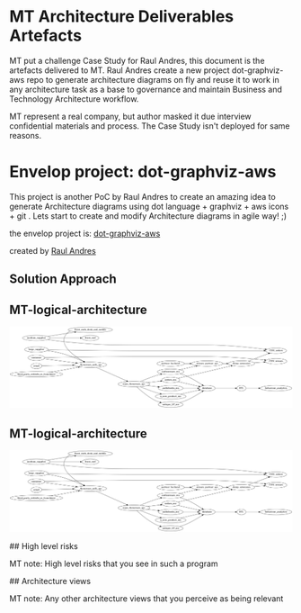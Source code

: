 
# MT Architecture Deliverables Artefacts

MT put a challenge Case Study for Raul Andres, this document is the artefacts delivered to MT. Raul Andres create a new project dot-graphviz-aws repo to generate architecture diagrams on fly and reuse it to work in any architecture task as a base to governance and maintain Business and Technology Architecture workflow.

MT represent a real company, but author masked it due interview confidential materials and process.
The Case Study isn't deployed for same reasons.

# Envelop project: dot-graphviz-aws
This project is another PoC by Raul Andres to create an amazing idea to generate Architecture diagrams using dot language + graphviz + aws icons + git . Lets start to create and modify Architecture diagrams in agile way! ;)

the envelop project is:
[dot-graphviz-aws](https://github.com/manilabay/dot-graphviz-aws)

created by [Raul Andres](https://github.com/manilabay)

## Solution Approach

## MT-logical-architecture  

![MT-logical-architecture](diagrams/mt-challenge-solution/mt-logical-architecture.png?raw=true "MT-logical-architecture")

## MT-logical-architecture  

![MT-technical-architecture](diagrams/mt-challenge-solution/mt-logical-architecture.png?raw=true "MT-technical-architecture")

## High level risks

MT note: High level risks that you see in such a program


## Architecture views

MT note: Any other architecture views that you perceive as being relevant
